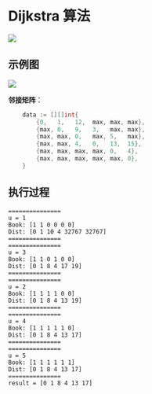 
# Dijkstra 算法
![](https://gitee.com/geekhall/pic/raw/main/img/20211007152349.png)

## 示例图
![](https://gitee.com/geekhall/pic/raw/main/img/20211007142333.png)


**邻接矩阵**：
```go
	data := [][]int{
		{0,   1,   12,  max, max, max},
		{max, 0,   9,   3,   max, max},
		{max, max, 0,   max, 5,   max},
		{max, max, 4,   0,   13,  15},
		{max, max, max, max, 0,   4},
		{max, max, max, max, max, 0},
	}
```

## 执行过程
```
===============
u = 1 
Book: [1 1 0 0 0 0]
Dist: [0 1 10 4 32767 32767]
===============
===============
u = 3 
Book: [1 1 0 1 0 0]
Dist: [0 1 8 4 17 19]
===============
===============
u = 2 
Book: [1 1 1 1 0 0]
Dist: [0 1 8 4 13 19]
===============
===============
u = 4 
Book: [1 1 1 1 1 0]
Dist: [0 1 8 4 13 17]
===============
===============
u = 5 
Book: [1 1 1 1 1 1]
Dist: [0 1 8 4 13 17]
===============
result = [0 1 8 4 13 17]
```